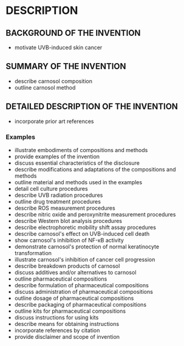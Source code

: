 # DESCRIPTION

## BACKGROUND OF THE INVENTION

- motivate UVB-induced skin cancer

## SUMMARY OF THE INVENTION

- describe carnosol composition
- outline carnosol method

## DETAILED DESCRIPTION OF THE INVENTION

- incorporate prior art references

### Examples

- illustrate embodiments of compositions and methods
- provide examples of the invention
- discuss essential characteristics of the disclosure
- describe modifications and adaptations of the compositions and methods
- outline material and methods used in the examples
- detail cell culture procedures
- describe UVB radiation procedures
- outline drug treatment procedures
- describe ROS measurement procedures
- describe nitric oxide and peroxynitrite measurement procedures
- describe Western blot analysis procedures
- describe electrophoretic mobility shift assay procedures
- describe carnosol's effect on UVB-induced cell death
- show carnosol's inhibition of NF-κB activity
- demonstrate carnosol's protection of normal keratinocyte transformation
- illustrate carnosol's inhibition of cancer cell progression
- describe breakdown products of carnosol
- discuss additives and/or alternatives to carnosol
- outline pharmaceutical compositions
- describe formulation of pharmaceutical compositions
- discuss administration of pharmaceutical compositions
- outline dosage of pharmaceutical compositions
- describe packaging of pharmaceutical compositions
- outline kits for pharmaceutical compositions
- discuss instructions for using kits
- describe means for obtaining instructions
- incorporate references by citation
- provide disclaimer and scope of invention

